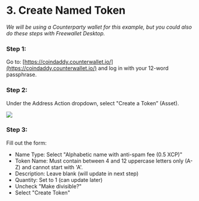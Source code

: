# 3. Create Named Token

_We will be using a Counterparty wallet for this example, but you could also do these steps with Freewallet Desktop._

### Step 1:

Go to: [https://coindaddy.counterwallet.io/](https://coindaddy.counterwallet.io/) and log in with your 12-word passphrase.

### Step 2:

Under the Address Action dropdown, select "Create a Token” (Asset).

![](https://lh3.googleusercontent.com/sYpiLWlMuTzK5wLqEjc\_nPKGSBs1l2ez6MKA0034pn-cZ5szLdxpNkGUTp\_pa-B6VKBCxKQ3VJfQIDucLpBH2LWxyYoZEVVYELrlIvT5IQBwNrVO8MQw4DRUri7ucgzkQcVLIAIC)

### Step 3:

Fill out the form:

* Name Type: Select "Alphabetic name with anti-spam fee (0.5 XCP)"
* Token Name: Must contain between 4 and 12 uppercase letters only (A-Z) and cannot start with 'A'.
* Description: Leave blank (will update in next step)
* Quantity: Set to 1 (can update later)
* Uncheck "Make divisible?"
* Select "Create Token"

